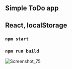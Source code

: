 ## Simple ToDo app

## React, localStorage

### `npm start`

### `npm run build`

![Screenshot_75](https://user-images.githubusercontent.com/43748738/226099706-dc25c69a-3f6f-42dd-8bf0-a31c116c2f74.png)
